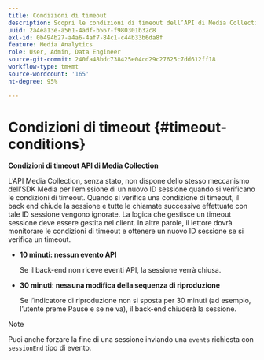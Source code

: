 ```yaml
---
title: Condizioni di timeout
description: Scopri le condizioni di timeout dell’API di Media Collection.
uuid: 2a4ea13e-a561-4adf-b567-f980301b32c8
exl-id: 0b494b27-a4a6-4af7-84c1-c44b33b6da8f
feature: Media Analytics
role: User, Admin, Data Engineer
source-git-commit: 240fa48bdc738425e04cd29c27625c7dd612ff18
workflow-type: tm+mt
source-wordcount: '165'
ht-degree: 95%

---
```


# Condizioni di timeout {#timeout-conditions}

**Condizioni di timeout API di Media Collection**

L’API Media Collection, senza stato, non dispone dello stesso meccanismo dell’SDK Media per l’emissione di un nuovo ID sessione quando si verificano le condizioni di timeout. Quando si verifica una condizione di timeout, il back end chiude la sessione e tutte le chiamate successive effettuate con tale ID sessione vengono ignorate. La logica che gestisce un timeout sessione deve essere gestita nel client. In altre parole, il lettore dovrà monitorare le condizioni di timeout e ottenere un nuovo ID sessione se si verifica un timeout.

* **10 minuti: nessun evento API**

  Se il back-end non riceve eventi API, la sessione verrà chiusa.
* **30 minuti: nessuna modifica della sequenza di riproduzione**

  Se l’indicatore di riproduzione non si sposta per 30 minuti (ad esempio, l’utente preme Pause e se ne va), il back-end chiuderà la sessione.

>[!NOTE]
>
>Puoi anche forzare la fine di una sessione inviando una `events` richiesta con `sessionEnd` tipo di evento.
